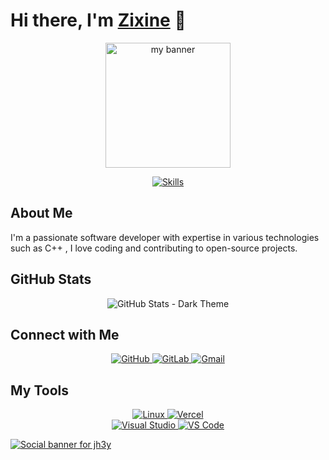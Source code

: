 # Hi there, I'm [Zixine](https://github.com/naufalprtm) 👋

<p align="center">
    <img width="200" height="200" src="https://github.com/naufalprtm/git/blob/main/zixine.png" alt="my banner">
</p>


<div align="center">
  <a href="https://skillicons.dev">
    <img src="https://skillicons.dev/icons?i=ts,nodejs,docker,cpp,js,html,css,solidity,webpack,yarn" alt="Skills" />
  </a>
</div>

## About Me
I'm a passionate software developer with expertise in various technologies such as C++ , I love coding and contributing to open-source projects.

## GitHub Stats
<div align="center">
  <img src="https://github-readme-stats.vercel.app/api?username=naufalprtm&show_icons=true&theme=dark" alt="GitHub Stats - Dark Theme" />
</div>


## Connect with Me
<div align="center">
  <a href="https://skillicons.dev">
    <img src="https://skillicons.dev/icons?i=github" alt="GitHub" style="animation: pulse 1s infinite;" />
    <img src="https://skillicons.dev/icons?i=gitlab" alt="GitLab" style="animation: pulse 1s infinite 0.2s;" />
    <img src="https://skillicons.dev/icons?i=gmail" alt="Gmail" style="animation: pulse 1s infinite 0.4s;" />
  </a>
</div>

## My Tools
<div align="center">
  <a href="https://skillicons.dev">
    <img src="https://skillicons.dev/icons?i=linux" alt="Linux" style="animation: spin 2s linear infinite;" />
    <img src="https://skillicons.dev/icons?i=vercel" alt="Vercel" style="animation: spin-reverse 2s linear infinite;" />
  </a>
</div>

<div align="center">
  <a href="https://skillicons.dev">
    <img src="https://skillicons.dev/icons?i=visualstudio" alt="Visual Studio" style="animation: bounce 1s infinite;" />
    <img src="https://skillicons.dev/icons?i=vscode" alt="VS Code" style="animation: bounce 1s infinite 0.1s;" />
  </a>
</div>

[![Social banner for jh3y](https://github.com/naufalprtm/git/blob/main/banner.gif)](https://jhey.dev)
